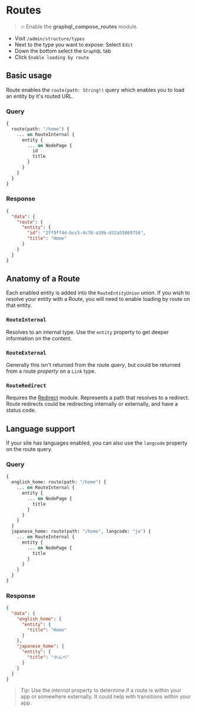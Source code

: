 # Routes

> :fire: Enable the **graphql_compose_routes** module.

- Visit `/admin/structure/types`
- Next to the type you want to expose: Select `Edit`
- Down the bottom select the `GraphQL` tab
- Click `Enable loading by route`

## Basic usage

Route enables the `route(path: String!)` query which enables you to load an entity by it's routed URL.

<!-- tabs:start -->

### **Query**

```graphql
{
  route(path: "/home") {
    ... on RouteInternal {
      entity {
        ... on NodePage {
          id
          title
        }
      }
    }
  }
}
```

### **Response**

```json
{
  "data": {
    "route": {
      "entity": {
        "id": "2ff9ff4d-bcc5-4c78-a39b-d32a55869756",
        "title": "Home"
      }
    }
  }
}
```

<!-- tabs:end -->

## Anatomy of a Route

Each enabled entity is added into the `RouteEntityUnion` union. If you wish to resolve your entity with a Route, you will need to enable loading by route on that entity.

### `RouteInternal`

Resolves to an internal type. Use the `entity` property to get deeper information on the content.

### `RouteExternal`

Generally this isn't returned from the route _query_, but could be returned from a route _property_ on a `Link` type.

### `RouteRedirect`

Requires the [Redirect](https://www.drupal.org/project/redirect) module. Represents a path that resolves to a redirect. Route redirects could be redirecting internally or externally, and have a status code.

## Language support

If your site has languages enabled, you can also use the `langcode` property on the route query.

<!-- tabs:start -->

### **Query**

```graphql
{
  english_home: route(path: "/home") {
    ... on RouteInternal {
      entity {
        ... on NodePage {
          title
        }
      }
    }
  }
  japanese_home: route(path: "/home", langcode: "ja") {
    ... on RouteInternal {
      entity {
        ... on NodePage {
          title
        }
      }
    }
  }
}
```

### **Response**

```json
{
  "data": {
    "english_home": {
      "entity": {
        "title": "Home"
      }
    },
    "japanese_home": {
      "entity": {
        "title": "ホムペ"
      }
    }
  }
}
```

<!-- tabs:end -->

> Tip: Use the _internal_ property to determine if a route is within your app or somewhere externally. It could help with transitions within your app.
